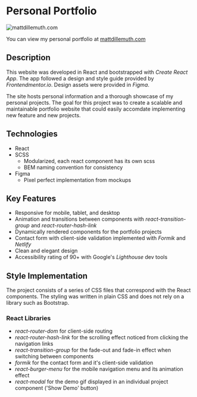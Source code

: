 # Personal Portfolio

![mattdillemuth.com](/portfolio-showcase.gif)

You can view my personal portfolio at [mattdillemuth.com](https://mattdillemuth.com)

## Description

This website was developed in React and bootstrapped with _Create React App_. The app followed a design and style guide provided by _Frontendmentor.io_. Design assets were provided in _Figma_.

The site hosts personal information and a thorough showcase of my personal projects. The goal for this project was to create a scalable and maintainable portfolio website that could easily accomdate implementing new feature and new projects.

## Technologies

- React
- SCSS
  - Modularized, each react component has its own scss
  - BEM naming convention for consistency
- Figma
  - Pixel perfect implementation from mockups

## Key Features

- Responsive for mobile, tablet, and desktop
- Animation and transitions between components with _react-transition-group_ and _react-router-hash-link_
- Dynamically rendered components for the portfolio projects
- Contact form with client-side validation implemented with _Formik_ and _Netlify_
- Clean and elegant design
- Accessibility rating of 90+ with Google's _Lighthouse_ dev tools

## Style Implementation

The project consists of a series of CSS files that correspond with the React components. The styling was written in plain CSS and does not rely on a library such as Bootstrap.

### React Libraries

- _react-router-dom_ for client-side routing
- _react-router-hash-link_ for the scrolling effect noticed from clicking the navigation links
- _react-transition-group_ for the fade-out and fade-in effect when switching between components
- _formik_ for the contact form and it's client-side validation
- _react-burger-menu_ for the mobile navigation menu and its animation effect
- _react-modal_ for the demo gif displayed in an individual project component ('Show Demo' button)
